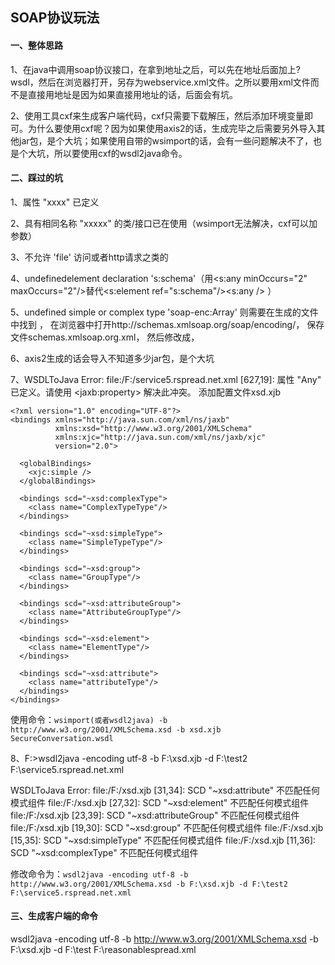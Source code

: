 ## SOAP协议玩法

#### 一、整体思路

1、在java中调用soap协议接口，在拿到地址之后，可以先在地址后面加上?wsdl，然后在浏览器打开，另存为webservice.xml文件。之所以要用xml文件而不是直接用地址是因为如果直接用地址的话，后面会有坑。

2、使用工具cxf来生成客户端代码，cxf只需要下载解压，然后添加环境变量即可。为什么要使用cxf呢？因为如果使用axis2的话，生成完毕之后需要另外导入其他jar包，是个大坑；如果使用自带的wsimport的话，会有一些问题解决不了，也是个大坑，所以要使用cxf的wsdl2java命令。

#### 二、踩过的坑

1、属性 "xxxx" 已定义

2、具有相同名称 "xxxxx" 的类/接口已在使用（wsimport无法解决，cxf可以加参数）

3、不允许 'file' 访问或者http请求之类的

4、undefinedelement declaration 's:schema'（用<s:any minOccurs="2" maxOccurs="2"/>替代<s:element ref="s:schema"/><s:any />   ）

5、undefined simple or complex type 'soap-enc:Array'  则需要在生成的文件中找到 
<import namespace="http://schemas.xmlsoap.org/soap/encoding/" />， 
在浏览器中打开http://schemas.xmlsoap.org/soap/encoding/， 
保存文件schemas.xmlsoap.org.xml， 
然后修改成<import namespace="http://schemas.xmlsoap.org/soap/encoding/" schemaLocation="schemas.xmlsoap.org.xml"/>， 

6、axis2生成的话会导入不知道多少jar包，是个大坑

7、WSDLToJava Error: file:/F:/service5.rspread.net.xml [627,19]: 属性 "Any" 已定义。请使用 &lt;jaxb:property> 解决此冲突。
添加配置文件xsd.xjb
```
<?xml version="1.0" encoding="UTF-8"?>
<bindings xmlns="http://java.sun.com/xml/ns/jaxb"
          xmlns:xsd="http://www.w3.org/2001/XMLSchema"
          xmlns:xjc="http://java.sun.com/xml/ns/jaxb/xjc"
          version="2.0">
 
  <globalBindings>
    <xjc:simple />
  </globalBindings>
 
  <bindings scd="~xsd:complexType">
    <class name="ComplexTypeType"/>
  </bindings>
 
  <bindings scd="~xsd:simpleType">
    <class name="SimpleTypeType"/>
  </bindings>
 
  <bindings scd="~xsd:group">
    <class name="GroupType"/>
  </bindings>
 
  <bindings scd="~xsd:attributeGroup">
    <class name="AttributeGroupType"/>
  </bindings>
 
  <bindings scd="~xsd:element">
    <class name="ElementType"/>
  </bindings>
 
  <bindings scd="~xsd:attribute">
    <class name="attributeType"/>
  </bindings>
</bindings>
```
使用命令：`wsimport(或者wsdl2java) -b http://www.w3.org/2001/XMLSchema.xsd -b xsd.xjb SecureConversation.wsdl`

8、F:\>wsdl2java -encoding utf-8 -b F:\xsd.xjb -d F:\test2 F:\service5.rspread.net.xml

WSDLToJava Error: file:/F:/xsd.xjb [31,34]: SCD "~xsd:attribute" 不匹配任何模式组件
file:/F:/xsd.xjb [27,32]: SCD "~xsd:element" 不匹配任何模式组件
file:/F:/xsd.xjb [23,39]: SCD "~xsd:attributeGroup" 不匹配任何模式组件
file:/F:/xsd.xjb [19,30]: SCD "~xsd:group" 不匹配任何模式组件
file:/F:/xsd.xjb [15,35]: SCD "~xsd:simpleType" 不匹配任何模式组件
file:/F:/xsd.xjb [11,36]: SCD "~xsd:complexType" 不匹配任何模式组件

修改命令为：`wsdl2java -encoding utf-8 -b http://www.w3.org/2001/XMLSchema.xsd -b F:\xsd.xjb -d F:\test2 F:\service5.rspread.net.xml`
#### 三、生成客户端的命令
wsdl2java -encoding utf-8 -b http://www.w3.org/2001/XMLSchema.xsd -b F:\xsd.xjb  -d F:\test F:\reasonablespread.xml
